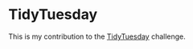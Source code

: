 # TidyTuesday

This is my contribution to the [TidyTuesday](https://github.com/rfordatascience/tidytuesday) challenge.